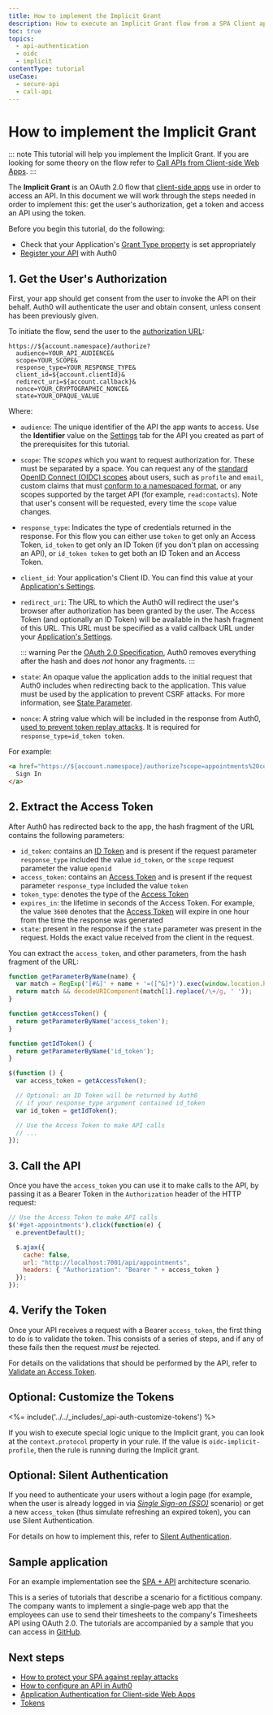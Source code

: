 ```yaml
---
title: How to implement the Implicit Grant
description: How to execute an Implicit Grant flow from a SPA Client application.
toc: true
topics:
  - api-authentication
  - oidc
  - implicit
contentType: tutorial
useCase:
  - secure-api
  - call-api
---
```

# How to implement the Implicit Grant

::: note
This tutorial will help you implement the Implicit Grant. If you are looking for some theory on the flow refer to [Call APIs from Client-side Web Apps](/api-auth/grant/implicit).
:::

The __Implicit Grant__ is an OAuth 2.0 flow that [client-side apps](/quickstart/spa) use in order to access an API. In this document we will work through the steps needed in order to implement this: get the user's authorization, get a token and access an API using the token.

Before you begin this tutorial, do the following:

* Check that your Application's [Grant Type property](/applications/concepts/application-grant-types) is set appropriately
* [Register your API](/apis#how-to-configure-an-api-in-auth0) with Auth0

## 1. Get the User's Authorization

First, your app should get consent from the user to invoke the API on their behalf. Auth0 will authenticate the user and obtain consent, unless consent has been previously given.

To initiate the flow, send the user to the [authorization URL](/api/authentication#implicit):

```text
https://${account.namespace}/authorize?
  audience=YOUR_API_AUDIENCE&
  scope=YOUR_SCOPE&
  response_type=YOUR_RESPONSE_TYPE&
  client_id=${account.clientId}&
  redirect_uri=${account.callback}&
  nonce=YOUR_CRYPTOGRAPHIC_NONCE&
  state=YOUR_OPAQUE_VALUE
```

Where:

* `audience`: The unique identifier of the API the app wants to access. Use the **Identifier** value on the [Settings](${manage_url}/#/apis) tab for the API you created as part of the prerequisites for this tutorial.

* `scope`: The <dfn data-key="scope">scopes</dfn> which you want to request authorization for. These must be separated by a space. You can request any of the [standard OpenID Connect (OIDC) scopes](https://openid.net/specs/openid-connect-core-1_0.html#StandardClaims) about users, such as `profile` and `email`, custom claims that must [conform to a namespaced format](/tokens/concepts/claims-namespacing), or any scopes supported by the target API (for example, `read:contacts`). Note that user's consent will be requested, every time the `scope` value changes.

* `response_type`: Indicates the type of credentials returned in the response. For this flow you can either use `token` to get only an Access Token, `id_token` to get only an ID Token (if you don't plan on accessing an API), or `id_token token` to get both an ID Token and an Access Token.

* `client_id`: Your application's Client ID. You can find this value at your [Application's Settings](${manage_url}/#/applications/${account.clientId}/settings).

* `redirect_uri`: The URL to which the Auth0 will redirect the user's browser after authorization has been granted by the user. The Access Token (and optionally an ID Token) will be available in the hash fragment of this URL. This URL must be specified as a valid callback URL under your [Application's Settings](${manage_url}/#/applications/${account.clientId}/settings).

  ::: warning
  Per the [OAuth 2.0 Specification](https://tools.ietf.org/html/rfc6749#section-3.1.2), Auth0 removes everything after the hash and does *not* honor any fragments.
  :::

* `state`: An opaque value the application adds to the initial request that Auth0 includes when redirecting back to the application. This value must be used by the application to prevent CSRF attacks. For more information, see [State Parameter](/protocols/oauth-state).

* `nonce`: A string value which will be included in the response from Auth0, [used to prevent token replay attacks](/api-auth/tutorials/nonce). It is required for `response_type=id_token token`.

For example:

```html
<a href="https://${account.namespace}/authorize?scope=appointments%20contacts&audience=appointments:api&response_type=id_token%20token&client_id=${account.clientId}&redirect_uri=${account.callback}&nonce=12345789">
  Sign In
</a>
```

## 2. Extract the Access Token

After Auth0 has redirected back to the app, the hash fragment of the URL contains the following parameters:
- `id_token`: contains an [ID Token](/tokens/concepts/id-tokens) and is present if the request parameter `response_type` included the value `id_token`, or the `scope` request parameter the value `openid`
- `access_token`: contains an [Access Token](/tokens/concepts/access-tokens) and is present if the request parameter `response_type` included the value `token`
- `token_type`: denotes the type of the [Access Token](/tokens/concepts/access-tokens)
- `expires_in`: the lifetime in seconds of the Access Token. For example, the value `3600` denotes that the [Access Token](/tokens/concepts/access-tokens) will expire in one hour from the time the response was generated
- `state`: present in the response if the `state` parameter was present in the request. Holds the exact value received from the client in the request.

You can extract the `access_token`, and other parameters, from the hash fragment of the URL:

```js
function getParameterByName(name) {
  var match = RegExp('[#&]' + name + '=([^&]*)').exec(window.location.hash);
  return match && decodeURIComponent(match[1].replace(/\+/g, ' '));
}

function getAccessToken() {
  return getParameterByName('access_token');
}

function getIdToken() {
  return getParameterByName('id_token');
}

$(function () {
  var access_token = getAccessToken();

  // Optional: an ID Token will be returned by Auth0
  // if your response_type argument contained id_token
  var id_token = getIdToken();

  // Use the Access Token to make API calls
  // ...
});
```

## 3. Call the API

Once you have the `access_token` you can use it to make calls to the API, by passing it as a Bearer Token in the `Authorization` header of the HTTP request:

``` js
// Use the Access Token to make API calls
$('#get-appointments').click(function(e) {
  e.preventDefault();

  $.ajax({
    cache: false,
    url: "http://localhost:7001/api/appointments",
    headers: { "Authorization": "Bearer " + access_token }
  });
});
```

## 4. Verify the Token

Once your API receives a request with a Bearer `access_token`, the first thing to do is to validate the token. This consists of a series of steps, and if any of these fails then the request _must_ be rejected.

For details on the validations that should be performed by the API, refer to [Validate an Access Token](/tokens/guides/access-token/validate-access-token).

## Optional: Customize the Tokens

<%= include('../../_includes/_api-auth-customize-tokens') %>

If you wish to execute special logic unique to the Implicit grant, you can look at the `context.protocol` property in your rule. If the value is `oidc-implicit-profile`, then the rule is running during the Implicit grant.

## Optional: Silent Authentication

If you need to authenticate your users without a login page (for example, when the user is already logged in via <dfn data-key="single-sign-on">[Single Sign-on (SSO)](/sso)</dfn> scenario) or get a new `access_token` (thus simulate refreshing an expired token), you can use Silent Authentication.

For details on how to implement this, refer to [Silent Authentication](/api-auth/tutorials/silent-authentication).

## Sample application

For an example implementation see the [SPA + API](/architecture-scenarios/application/spa-api) architecture scenario.

This is a series of tutorials that describe a scenario for a fictitious company. The company wants to implement a single-page web app that the employees can use to send their timesheets to the company's Timesheets API using OAuth 2.0. The tutorials are accompanied by a sample that you can access in [GitHub](https://github.com/auth0-samples/auth0-pnp-exampleco-timesheets).

## Next steps

- [How to protect your SPA against replay attacks](/api-auth/tutorials/nonce)
- [How to configure an API in Auth0](/apis)
- [Application Authentication for Client-side Web Apps](/application-auth/client-side-web)
- [Tokens](/tokens)
